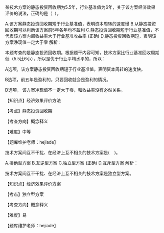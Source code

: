 <p>某技术方案的静态投资回收期为5.5年，行业基准值为6年，关于该方案经济效果评价的说法，正确的是（ &nbsp;）。</p>
A.该方案静态投资回收期短于行业基准值，表明资本周转的速度慢
B.从静态投资回收期可以判断该方案前5年各年均不盈利
C.静态投资回收期短于行业基准值，不代表该方案内部收益率大于行业基准收益率  (正确)
D.静态投资回收期短，表明该方案净现值一定大于零
解析：<p>本题考查的是静态投资回收期。根据题干内容可知，技术方案比行业基准回收周期低（5.5比6小），所以是优于行业平均水平的，所以：</p><p>A选项，该方案静态投资回收期短于行业基准值，表明资本周转的速度快。</p><p>B选项，前五年是盈利的，只要回收就会是盈利的情况。</p><p>D选项， 该方案净现值不一定大于零，和收益率没有必然关系。</p><p>【知识点】经济效果评价方法</p><p>【考点】静态投资回收期</p><p>【考查方向】概念释义</p><p>【难度】中等</p><p>【题库维护老师：hejiade】</p>
<p>技术方案间互不干扰、在经济上互不相关的技术方案是( &nbsp; &nbsp;)。</p>
A.排他型方案
B.互逆型方案
C.独立型方案  (正确)
D.互斥型方案
解析：<p style="line-height:normal;">技术方案间互不干扰、在经济上互不相关的技术方案是独立型方案。</p><p>【知识点】经济效果评价方案</p><p>【考点】独立型方案</p><p>【考查方向】概念释义</p><p>【难度】易</p><p>【题库维护老师：hejiade】</p>

